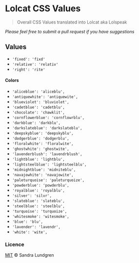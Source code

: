 #  Lolcat CSS Values

> Overall CSS Values translated into Lolcat aka Lolspeak

_Please feel free to submit a pull request if you have suggestions_

## Values

* `'fixed': 'fixd'`
* `'relative': 'relativ'`
* `'right': 'rite'`


#### Colors

* `'aliceblue': 'aliceblu',`
* `'antiquewhite': 'antiquewite',`
* `'blueviolet': 'bluviolet',`
* `'cadetblue': 'cadetblu',`
* `'chocolate': 'chawklit',`
* `'cornflowerblue': 'cornflowrblu',`
* `'darkblue': 'darkblu',`
* `'darkslateblue': 'darkslateblu',`
* `'deepskyblue': 'deepskyblu',`
* `'dodgerblue': 'dodgerblu',`
* `'floralwhite': 'floralwite',`
* `'ghostwhite': 'ghostwite',`
* `'lavenderblush': 'lavendrblush',`
* `'lightblue': 'lightblu',`
* `'lightsteelblue': 'lightsteelblu',`
* `'midnightblue': 'midniteblu',`
* `'navajowhite': 'navajowite',`
* `'paleturquoise': 'paleturquoize',`
* `'powderblue': 'powderblu',`
* `'royalblue': 'royalblu',`
* `'silver': 'silvr',`
* `'slateblue': 'slateblu',`
* `'steelblue': 'steelblu',`
* `'turquoise': 'turquoize',`
* `'whitesmoke': 'witesmoke',`
* `'blue': 'blu',`
* `'lavender': 'lavendr',`
* `'white': 'wite',`


### Licence

[MIT](licence) © Sandra Lundgren
